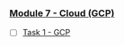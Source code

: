 ### [Module 7 - Cloud (GCP)](https://git.epam.com/yurii_pelykh/DevOps-22Q2-Pelykh-Yurii/-/tree/m7-Cloud)    
- [ ] [Task 1 - GCP](https://git.epam.com/yurii_pelykh/DevOps-22Q2-Pelykh-Yurii/-/tree/m7-Claud-Task-01/m7-Cloud/m7-Cloud-Task-01)
  
